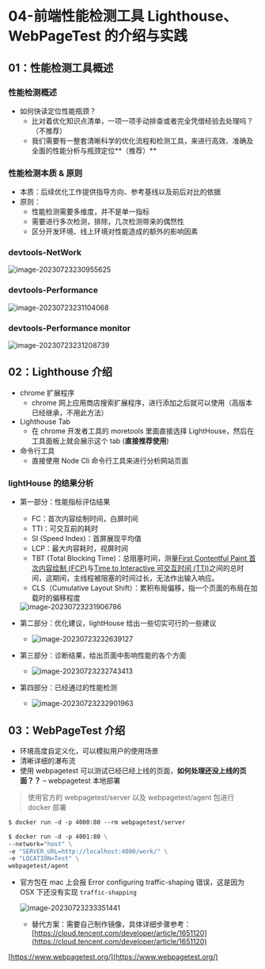 # 04-前端性能检测工具 Lighthouse、WebPageTest 的介绍与实践

## 01：性能检测工具概述

### 性能检测概述

- 如何快读定位性能瓶颈？
  - 比对着优化知识点清单，一项一项手动排查或者完全凭借经验去处理吗？（不推荐）
  - 我们需要有一整套清晰科学的优化流程和检测工具，来进行高效、准确及全面的性能分析与瓶颈定位**（推荐）**

### 性能检测本质 & 原则

- 本质：后续优化工作提供指导方向、参考基线以及前后对比的依据
- 原则：
  - 性能检测需要多维度，并不是单一指标
  - 需要进行多次检测，排除，几次检测带来的偶然性
  - 区分开发环境、线上环境对性能造成的额外的影响因素

### devtools-NetWork

<img src="./assets/image-20230723230955625.png" alt="image-20230723230955625"  />

### devtools-Performance

<img src="./assets/image-20230723231104068.png" alt="image-20230723231104068"  />

### devtools-Performance monitor

![image-20230723231208739](./assets/image-20230723231208739.png)

## 02：Lighthouse 介绍

- chrome 扩展程序
  - chrome 网上应用商店搜索扩展程序，进行添加之后就可以使用（高版本已经继承，不用此方法）
- Lighthouse Tab
  - 在 chrome 开发者工具的 moretools 里面直接选择 LightHouse，然后在工具面板上就会展示这个 tab (**直接推荐使用**)
- 命令行工具
  - 直接使用 Node Cli 命令行工具来进行分析网站页面

### lightHouse 的结果分析

- 第一部分：性能指标评估结果

  - FC：首次内容绘制时间，白屏时间
  - TTI：可交互前的耗时
  - SI (Speed Index)：首屏展现平均值
  - LCP：最大内容耗时，视屏时间
  - TBT (Total Blocking Time)：总阻塞时间，测量[First Contentful Paint 首次内容绘制 (FCP)](https://web.dev/fcp/)与[Time to Interactive 可交互时间 (TTI)](https://web.dev/tti/)之间的总时间，这期间，主线程被阻塞的时间过长，无法作出输入响应。
  - CLS（Cumulative Layout Shift）：累积布局偏移，指一个页面的布局在加载时的偏移程度

  <img src="./assets/image-20230723231906786.png" alt="image-20230723231906786"  />

- 第二部分：优化建议，lightHouse 给出一些切实可行的一些建议

  - <img src="./assets/image-20230723232639127.png" alt="image-20230723232639127"  />

- 第三部分：诊断结果，给出页面中影响性能的各个方面

  - <img src="./assets/image-20230723232743413.png" alt="image-20230723232743413"  />

- 第四部分：已经通过的性能检测

  - ![image-20230723232901963](./assets/image-20230723232901963.png)

## 03：WebPageTest 介绍

- 环境高度自定义化，可以模拟用户的使用场景
- 清晰详细的瀑布流
- 使用 webpagetest 可以测试已经已经上线的页面，**如何处理还没上线的页面？？** – webpagetest 本地部署

> 使用官方的 webpagetest/server 以及 webpagetest/agent 包进行 docker 部署

```dockerfile
$ docker run -d -p 4000:80 --rm webpagetest/server

$ docker run -d -p 4001:80 \
--network="host" \
-e "SERVER_URL=http://localhost:4000/work/" \
-e "LOCATION=Test" \
webpagetest/agent
```

- 官方包在 mac 上会报 Error configuring traffic-shaping 错误，这是因为 OSX 下还没有实现 `traffic-shapping`

  ![image-20230723233351441](./assets/image-20230723233351441.png)

  - 替代方案：需要自己制作镜像，具体详细步骤参考：[https://cloud.tencent.com/developer/article/1651120](https://cloud.tencent.com/developer/article/1651120)

[https://www.webpagetest.org/](https://www.webpagetest.org/)

